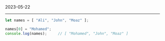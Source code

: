 2023-05-22

-----

```js
let names = [ "Ali", "John", "Moaz" ];

names[0] = "Mohamed";
console.log(names);     // [ "Mohamed", "John", "Moaz" ]
```